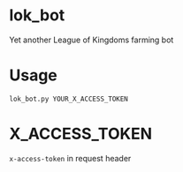 # lok_bot

Yet another League of Kingdoms farming bot

# Usage

```shell
lok_bot.py YOUR_X_ACCESS_TOKEN
```

# X_ACCESS_TOKEN

`x-access-token` in request header

